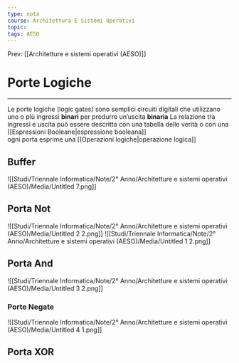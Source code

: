 ```yaml
---
type: nota
course: Architettura E Sistemi Operativi
topic: 
tags: AESO
---
```


Prev: [[Architetture e sistemi operativi (AESO)]]

# Porte Logiche
---
Le porte logiche (logic gates) sono semplici circuiti digitali che utilizzano uno o più ingressi **binari** per produrre un’uscita **binaria**
La relazione tra ingressi e uscita può essere descritta con una tabella delle verità o con una [[Espressioni Booleane|espressione booleana]]\
ogni porta esprime una [[Operazioni logiche|operazione logica]]
## Buffer
![[Studi/Triennale Informatica/Note/2° Anno/Architetture e sistemi operativi (AESO)/Media/Untitled 7.png]]

## Porta Not

![[Studi/Triennale Informatica/Note/2° Anno/Architetture e sistemi operativi (AESO)/Media/Untitled 2 2.png]]
![[Studi/Triennale Informatica/Note/2° Anno/Architetture e sistemi operativi (AESO)/Media/Untitled 1 2.png]]
## Porta And
![[Studi/Triennale Informatica/Note/2° Anno/Architetture e sistemi operativi (AESO)/Media/Untitled 3 2.png]]

### Porte Negate

![[Studi/Triennale Informatica/Note/2° Anno/Architetture e sistemi operativi (AESO)/Media/Untitled 4 1.png]]

## Porta XOR


